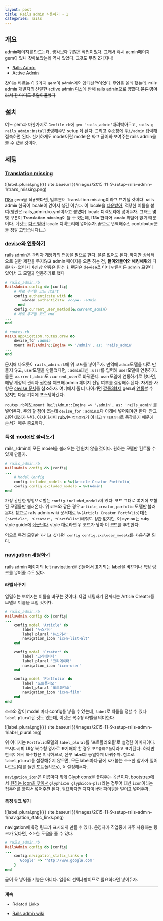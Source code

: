 ```yaml
---
layout: post
title: Rails admin 사용하기 - 1
categories: rails
---
```


## 개요
admin페이지를 만드는데, 생각보다 귀찮은 작업이었다. 그래서 혹시 admin페이지 gem이 있나 찾아보았는데 역시 있었다. 그것도 무려 2가지나!

 * [Rails Admin](https://github.com/sferik/rails_admin)
 * [Active Admin](https://github.com/activeadmin/activeadmin)

찾아본 바로는 이 2가지 gem이 admin계의 양대산맥이었다. 무엇을 쓸까 했는데, rails admin 개발자의 신랄한 active admin [디스](http://www.slideshare.net/benoitbenezech/rails-admin-overbest-practices)에 반해 rails admin으로 정했다.~~물론 영어라서 한 마디도 못알아들었다~~

## 설치
여느 gem과 마찬가지로 `Gemfile.rb`에 `gem 'rails_admin'`때려박아주고, `rails g rails_admin:install`명령해주면 setup 이 된다. 그리고 주소창에 `주소/admin` 입력해 접속하면 된다. 신기하게도 model이란 model은 싸그 긁어와 보여주는 rails admin을 볼 수 있을 것이다.

## 세팅
### [Translation.missing](https://github.com/sferik/rails_admin/wiki/Translations)

![label_plural.png]({{ site.baseurl }}/images/2015-11-9-setup-rails-admin-1/trans_missing.png)

[I18n](https://github.com/svenfuchs/i18n) gem을 적용했다면, 일부분이 Translation.missing이라고 표기될 것이다. rails admin 한국어 locale이 없어서 생긴 이슈다. 이 locale을 [다운받아](https://gist.github.com/YoonjaeYoo/787eb279e5d46c7e96dc), 적당한 이름을 붙여(펭귄은 rails_admin.ko.yml이라고 붙였다) locale 디렉토리에 넣어주자. 그래도 몇몇 부분이 Translation.missing이 뜰 수 있는데, I18n 한국어 locale 파일이 없기 때문이다. 이것도 [다운 받아](https://github.com/svenfuchs/rails-i18n/blob/master/rails/locale/ko.yml) locale 디렉토리에 넣어주자. 끝으로 번역해주신 contributor분들 정말 고맙습니다(__)

### [devise와 연동하기](https://github.com/sferik/rails_admin/wiki/Devise)
rails admin은 관리자 계정과의 연동을 필요로 한다. 물론 없어도 된다. 하지만 상식적으로 권한 제한을 두지않고 admin 페이지를 오픈 하는 건, **들어와들어와 해킹해줘**와 다를바가 없어서 사실상 연동은 필수다. 펭귄은 devise로 이미 만들어둔 admin 모델이 있어서 그 모델과 연동하기로 했다.

```ruby
# rails_admin.rb
RailsAdmin.config do |config|
	# 새로 추가될 코드 start
	config.authenticate_with do
	    warden.authenticate! scope: :admin
	  end
	config.current_user_method(&:current_admin)
	# 새로 추가될 코드 end
...
end

# routes.rb
Rails.application.routes.draw do
	devise_for :admin
	mount RailsAdmin::Engine => '/admin', as: 'rails_admin'
...
end
```

문서에 나오듯이 `rails_admin.rb`에 위 코드를 넣어주자. 만약에 `admin`모델을 따로 만들지 않고, `user`모델을 만들었다면, `:admin`대신 `:user`를 입력해 `user`모델에 연동하자. 물론 `:current_admin`도 `:current_user`로 바꿔준다. `user`모델에 연동하기로 했다면, 해당 계정의 관리자 권한을 체크해 admin 페이지 진입 여부를 결정해주 된다. 자세한 사항은 [devise 문서](https://github.com/plataformatec/devise/wiki/How-To:-Add-an-Admin-Role#option-2---adding-an-admin-attribute)를 참조하자. 여기에서 좀 더 나아가면 [깡통3형제](https://github.com/CanCanCommunity/cancancan) gem과 [연동](https://github.com/sferik/rails_admin/wiki/Cancancan)할 수 있지만 다음 기회에 포스팅하겠다.

`routes.rb`에도 `mount RailsAdmin::Engine => '/admin', as: 'rails_admin'`를 넣어주자. 주의 할 점이 있는데 `devise_for :admin`보다 아래에 넣어줘야만 한다. 안그러면 에러가 난다. 아시다시피 ruby는 `컴파일러`가 아니고 `인터프리터`로 동작하기 때문에 순서가 매우 중요하다.

### [특정 model만 불러오기](https://github.com/sferik/rails_admin/wiki/Navigation)
rails_admin이 모든 model을 불러오는 건 원치 않을 것이다. 원하는 모델만 컨트롤  수 있게 만들자.

```ruby
# rails_admin.rb
RailsAdmin.config do |config|
...
	# Model Config
  	config.included_models = %w(Article Creator Portfolio)
  	config.config.excluded_models = %w(Admin)
end
```

가장 간단한 방법으로할는 `config.included_models`이 있다. 코드 그대로 여기에 포함된 모델들만 불러온다. 위 코드와 같은 경우 `article`, `creator`, `porfolio` 모델만 볼러온다. 참고로 rails admin wiki 문서대로 `%w(Article Creator Portfolio)`대신 `["Article", "Creator", "Portfolio"]`해줘도 상관 없지만, 이 syntax는 ruby style guide에 [어긋난다](https://github.com/bbatsov/ruby-style-guide#syntax). style 대로라면 위 코드가 맞아 이 코드를 추천한다.

역으로 특정 모델만 가리고 싶다면, `config.config.excluded_models`를 사용하면 된다.

### [navigation 세팅하기](https://github.com/sferik/rails_admin/wiki/Navigation)
rails admin 페이지의 left navigation을 건들어서 표기되는 label을 바꾸거나 특정 링크를 넣어줄 수도 있다.

#### 라벨 바꾸기
엄밀히는 보여지는 이름을 바꾸는 것이다. 이걸 세팅하기 전까지는 Article Creator등 모델의 이름을 보일 것이다.

```ruby
# rails_admin.rb
RailsAdmin.config do |config|
...
	config.model 'Article' do
	    label '누스기사'
	    label_plural '뉴스기사'
	    navigation_icon 'icon-list-alt'
    end

    config.model 'Creator' do
	    label '크리에이터'
	    label_plural '크리에이터'
	    navigation_icon 'icon-user'
	end

	config.model 'Portfolio' do
	    label '포트폴리오'
	    label_plural '포트폴리오'
	    navigation_icon 'icon-film'
	end
end
```
소스와 같이 model 마다 config를 넣을 수 있는데, `label`로 이름을 정할 수 있다. `label_plural`란 것도 있는데, 이것은 복수형 라벨을 의미한다.

![label_plural.png]({{ site.baseurl }}/images/2015-11-9-setup-rails-admin-1/label_plural.png)

위 이미지는 `Portfolid`모델의 `label_plural`를 '포트폴리오들'로 설정한 이미지이다. 보시다시피 UI상 복수형 명사로 표기해야 할 경우 `포르폴리오들`이라고 표기된다. 하지만 한국어에서 복수형은 어색하므로, 전부 label과 동일하게 바꿔주자. 참고로 `label_plural`를 설정해주지 않으면, 모든 label마다 끝에 s가 붙는 소소한 참사가 일어나므로(예를 들면 포트폴리오s), 꼭 설정해주자.

`navigation_icon`은 이름마다 앞에 Glyphicons을 붙여주는 옵션이다. bootstrap에서 [원하는 icon을 찾아서](http://getbootstrap.com/components/) `glyphicon glyphicon-plus`라는 접두어 대신 `icon`이라는 접두어를 붙여서 넣어주면 된다. 필요하다면 디자이너와 파이팅을 벌이고 넣어주자.

#### 특정 링크 넣기

![label_plural.png]({{ site.baseurl }}/images/2015-11-9-setup-rails-admin-1/navigation_static_links.png)

navigation에 특정 링크가 표시되게 만들 수 있다. 운영자가 작업중에 자주 사용하는 링크가 있다면, 소소한 도움을 줄 수 있다.

```ruby
# rails_admin.rb
RailsAdmin.config do |config|
...
	config.navigation_static_links = {
	  'Google' => 'http://www.google.com'
	}
end
```

굳이 꼭 넣어줄 기능은 아니다. 일종의 선택사항이므로 필요하다면 넣어주자.

---

__계속__



 * Related Links
  - [Rails admin wiki](https://github.com/sferik/rails_admin/wiki)
